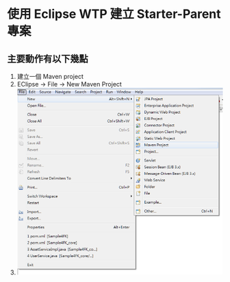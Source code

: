 # 使用 Eclipse WTP 建立 Starter-Parent 專案

## 主要動作有以下幾點

1. 建立一個 Maven project
2. EClipse -> File -> New Maven Project
3. ![Image](http://github.com/Smoker21/WebAppTutorial/blob/master/chapter1/Chap1-1.png)
